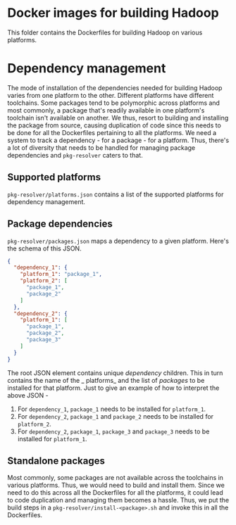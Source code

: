 <!--
  Licensed to the Apache Software Foundation (ASF) under one or more
  contributor license agreements.  See the NOTICE file distributed with
  this work for additional information regarding copyright ownership.
  The ASF licenses this file to You under the Apache License, Version 2.0
  (the "License"); you may not use this file except in compliance with
  the License.  You may obtain a copy of the License at

      http://www.apache.org/licenses/LICENSE-2.0

  Unless required by applicable law or agreed to in writing, software
  distributed under the License is distributed on an "AS IS" BASIS,
  WITHOUT WARRANTIES OR CONDITIONS OF ANY KIND, either express or implied.
  See the License for the specific language governing permissions and
  limitations under the License.
-->

# Docker images for building Hadoop

This folder contains the Dockerfiles for building Hadoop on various platforms.

# Dependency management

The mode of installation of the dependencies needed for building Hadoop varies from one platform to
the other. Different platforms have different toolchains. Some packages tend to be polymorphic
across platforms and most commonly, a package that's readily available in one platform's toolchain
isn't available on another. We thus, resort to building and installing the package from source,
causing duplication of code since this needs to be done for all the Dockerfiles pertaining to all
the platforms. We need a system to track a dependency - for a package - for a platform. Thus,
there's a lot of diversity that needs to be handled for managing package dependencies and
`pkg-resolver` caters to that.

## Supported platforms

`pkg-resolver/platforms.json` contains a list of the supported platforms for dependency management.

## Package dependencies

`pkg-resolver/packages.json` maps a dependency to a given platform. Here's the schema of this JSON.

```json
{
  "dependency_1": {
    "platform_1": "package_1",
    "platform_2": [
      "package_1",
      "package_2"
    ]
  },
  "dependency_2": {
    "platform_1": [
      "package_1",
      "package_2",
      "package_3"
    ]
  }
}
```

The root JSON element contains unique _dependency_ children. This in turn contains the name of the _
platforms_ and the list of _packages_ to be installed for that platform. Just to give an example of
how to interpret the above JSON -

1. For `dependency_1`, `package_1` needs to be installed for `platform_1`.
2. For `dependency_2`, `package_1` and `package_2` needs to be installed for `platform_2`.
3. For `dependency_2`, `package_1`, `package_3` and `package_3` needs to be installed for
   `platform_1`.

## Standalone packages

Most commonly, some packages are not available across the toolchains in various platforms. Thus, we
would need to build and install them. Since we need to do this across all the Dockerfiles for all
the platforms, it could lead to code duplication and managing them becomes a hassle. Thus, we put
the build steps in a `pkg-resolver/install-<package>.sh` and invoke this in all the Dockerfiles.